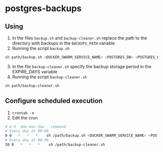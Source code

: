 # postgres-backups

## Using
1. In the files `backup.sh` and `backup-cleaner.sh` replace the path to the directory with backups in the `BACKUPS_PATH` variable
2. Running the script `backup.sh`
```bash
sh path/backup.sh <DOCKER_SWARM_SERVICE_NAME> <POSTGRES_DB> <POSTGRES_USER>
```
3. In the file `backup-cleaner.sh` specify the backup storage period in the EXPIRE_DAYS variable
4. Running the script `backup-cleaner.sh`
```bash
sh path/backup-cleaner.sh
```

## Configure scheduled execution
1. `crontab -e`
2. Edit the cron
```bash
# m h  dom mon dow   command
# Every day at 00:00
0 0   *   *   *    sh /path/backup.sh <DOCKER_SWARM_SERVICE_NAME> <POSTGRES_DB> <POSTGRES_USER> > /path/backup.log
# Every day at 00:30
30 0   *   *   *    sh /path/backup-cleaner.sh
```
